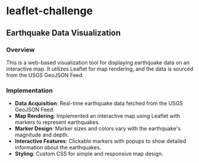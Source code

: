 # leaflet-challenge

## Earthquake Data Visualization

### Overview

This is a web-based visualization tool for displaying earthquake data on an interactive map. It utilizes Leaflet for map rendering, and the data is sourced from the USGS GeoJSON Feed.

### Implementation

- **Data Acquisition**: Real-time earthquake data fetched from the USGS GeoJSON Feed.
- **Map Rendering**: Implemented an interactive map using Leaflet with markers to represent earthquakes.
- **Marker Design**: Marker sizes and colors vary with the earthquake's magnitude and depth.
- **Interactive Features**: Clickable markers with popups to show detailed information about the earthquakes.
- **Styling**: Custom CSS for simple and responsive map design.
